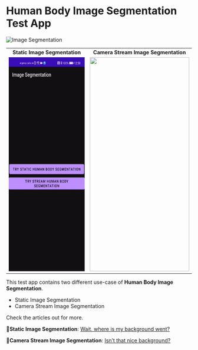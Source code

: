 # Human Body Image Segmentation Test App
![Image Segmentation](https://img.shields.io/badge/imageSegmentationVersion-2.0.4.300-blue)

<table align="center">
  <tr>
    <td style="text-align:center"><b>Static Image Segmentation</b> </td>
    <td style="text-align:center"><b>Camera Stream Image Segmentation</b></td>
  </tr>
  <tr>
    <td style="text-align:center"><img src="resources/static_image_segmentation_preview.gif" width=270 height=580></td>
    <td style="text-align:center"><img src="resources/stream_image_segmentation_preview.gif" width=270 height=580></td>
  </tr>
</table>

This test app contains two different use-case of **Human Body Image Segmentation**. 
- Static Image Segmentation
- Camera Stream Image Segmentation



Check the articles out for more.

🤖**Static Image Segmentation**: [Wait, where is my background went?](https://medium.com/huawei-developers/wait-where-is-my-background-went-8c41f99f2f2c)

🤖**Camera Stream Image Segmentation**: [Isn’t that nice background?](https://medium.com/huawei-developers/isnt-that-nice-background-3195d8b34ede)
